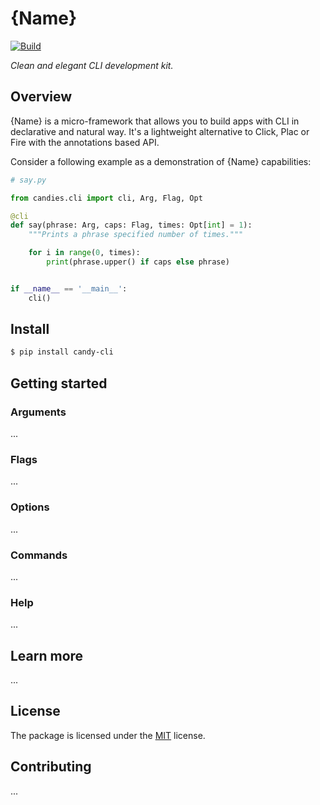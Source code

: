 # {Name}

[![Build](https://github.com/candy-kingdom/cli/workflows/Build/badge.svg)](https://github.com/JoshuaLight/chalice-restful/actions)

_Clean and elegant CLI development kit._

## Overview

{Name} is a micro-framework that allows you to build apps with CLI in declarative and natural way.
It's a lightweight alternative to Click, Plac or Fire with the annotations based API.

Consider a following example as a demonstration of {Name} capabilities:
```py
# say.py

from candies.cli import cli, Arg, Flag, Opt

@cli
def say(phrase: Arg, caps: Flag, times: Opt[int] = 1):
    """Prints a phrase specified number of times."""

    for i in range(0, times):
        print(phrase.upper() if caps else phrase)


if __name__ == '__main__':
    cli()
```

## Install

```sh
$ pip install candy-cli
```

## Getting started

### Arguments

...

### Flags

...

### Options

...

### Commands

...

### Help

...

## Learn more

...

## License

The package is licensed under the [MIT](https://github.com/candy-kingdom/cli/blob/master/LICENSE) license.

## Contributing

...

